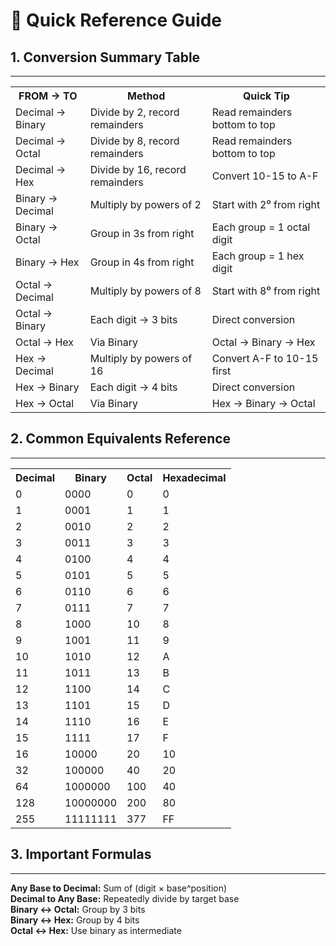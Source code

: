 # 📖 Quick Reference Guide

## 1. Conversion Summary Table

---

<div class="table-container">
    <table>
        <tr>
            <th>FROM → TO</th>
            <th>Method</th>
            <th>Quick Tip</th>
        </tr>
        <tr>
            <td>Decimal → Binary</td>
            <td>Divide by 2, record remainders</td>
            <td>Read remainders bottom to top</td>
        </tr>
        <tr>
            <td>Decimal → Octal</td>
            <td>Divide by 8, record remainders</td>
            <td>Read remainders bottom to top</td>
        </tr>
        <tr>
            <td>Decimal → Hex</td>
            <td>Divide by 16, record remainders</td>
            <td>Convert 10-15 to A-F</td>
        </tr>
        <tr>
            <td>Binary → Decimal</td>
            <td>Multiply by powers of 2</td>
            <td>Start with 2⁰ from right</td>
        </tr>
        <tr>
            <td>Binary → Octal</td>
            <td>Group in 3s from right</td>
            <td>Each group = 1 octal digit</td>
        </tr>
        <tr>
            <td>Binary → Hex</td>
            <td>Group in 4s from right</td>
            <td>Each group = 1 hex digit</td>
        </tr>
        <tr>
            <td>Octal → Decimal</td>
            <td>Multiply by powers of 8</td>
            <td>Start with 8⁰ from right</td>
        </tr>
        <tr>
            <td>Octal → Binary</td>
            <td>Each digit → 3 bits</td>
            <td>Direct conversion</td>
        </tr>
        <tr>
            <td>Octal → Hex</td>
            <td>Via Binary</td>
            <td>Octal → Binary → Hex</td>
        </tr>
        <tr>
            <td>Hex → Decimal</td>
            <td>Multiply by powers of 16</td>
            <td>Convert A-F to 10-15 first</td>
            </tr>
        <tr>
            <td>Hex → Binary</td>
            <td>Each digit → 4 bits</td>
            <td>Direct conversion</td>
        </tr>
        <tr>
            <td>Hex → Octal</td>
            <td>Via Binary</td>
            <td>Hex → Binary → Octal</td>
        </tr>
    </table>
</div>

## 2. Common Equivalents Reference

---

<div class="table-container">
    <table>
        <tr>
            <th>Decimal</th>
            <th>Binary</th>
            <th>Octal</th>
            <th>Hexadecimal</th>
        </tr>
        <tr><td>0</td><td>0000</td><td>0</td><td>0</td></tr>
        <tr><td>1</td><td>0001</td><td>1</td><td>1</td></tr>
        <tr><td>2</td><td>0010</td><td>2</td><td>2</td></tr>
        <tr><td>3</td><td>0011</td><td>3</td><td>3</td></tr>
        <tr><td>4</td><td>0100</td><td>4</td><td>4</td></tr>
        <tr><td>5</td><td>0101</td><td>5</td><td>5</td></tr>
        <tr><td>6</td><td>0110</td><td>6</td><td>6</td></tr>
        <tr><td>7</td><td>0111</td><td>7</td><td>7</td></tr>
        <tr><td>8</td><td>1000</td><td>10</td><td>8</td></tr>
        <tr><td>9</td><td>1001</td><td>11</td><td>9</td></tr>
        <tr><td>10</td><td>1010</td><td>12</td><td>A</td></tr>
        <tr><td>11</td><td>1011</td><td>13</td><td>B</td></tr>
        <tr><td>12</td><td>1100</td><td>14</td><td>C</td></tr>
        <tr><td>13</td><td>1101</td><td>15</td><td>D</td></tr>
        <tr><td>14</td><td>1110</td><td>16</td><td>E</td></tr>
        <tr><td>15</td><td>1111</td><td>17</td><td>F</td></tr>
        <tr><td>16</td><td>10000</td><td>20</td><td>10</td></tr>
        <tr><td>32</td><td>100000</td><td>40</td><td>20</td></tr>
        <tr><td>64</td><td>1000000</td><td>100</td><td>40</td></tr>
        <tr><td>128</td><td>10000000</td><td>200</td><td>80</td></tr>
        <tr><td>255</td><td>11111111</td><td>377</td><td>FF</td></tr>
    </table>
</div>

## 3. Important Formulas

---

<div class="steps">
    <div class="step"><strong>Any Base to Decimal:</strong> Sum of (digit × base^position)</div>
    <div class="step"><strong>Decimal to Any Base:</strong> Repeatedly divide by target base</div>
    <div class="step"><strong>Binary ↔ Octal:</strong> Group by 3 bits</div>
    <div class="step"><strong>Binary ↔ Hex:</strong> Group by 4 bits</div>
    <div class="step"><strong>Octal ↔ Hex:</strong> Use binary as intermediate</div>
</div>


